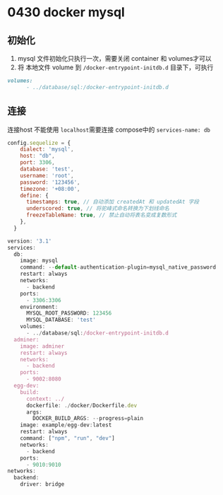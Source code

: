 # 0430 docker mysql

## 初始化

1. mysql 文件初始化只执行一次，需要关闭 container 和 volumes才可以
2. 将 本地文件 volume 到 `/docker-entrypoint-initdb.d` 目录下，可执行

```markdown
volumes:
      - ../database/sql:/docker-entrypoint-initdb.d
```

## 连接

连接host 不能使用 `localhost`需要连接 compose中的 `services-name: db`

```jsx
config.sequelize = {
    dialect: 'mysql',
    host: "db",
    port: 3306,
    database: 'test',
    username: 'root',
    password: '123456',
    timezone: '+08:00',
    define: {
      timestamps: true, // 自动添加 createdAt 和 updatedAt 字段
      underscored: true, // 将驼峰式命名转换为下划线命名
      freezeTableName: true, // 禁止自动将表名变成复数形式
    },
  }
```

```jsx
version: '3.1'
services:
  db:
    image: mysql
    command: --default-authentication-plugin=mysql_native_password
    restart: always
    networks:
      - backend
    ports:
      - 3306:3306
    environment:
      MYSQL_ROOT_PASSWORD: 123456
      MYSQL_DATABASE: 'test'
    volumes:
      - ../database/sql:/docker-entrypoint-initdb.d
  adminer:
    image: adminer
    restart: always
    networks:
      - backend
    ports:
      - 9002:8080
  egg-dev:
    build:
      context: ../
      dockerfile: ./docker/Dockerfile.dev
      args:
        DOCKER_BUILD_ARGS: --progress=plain
    image: example/egg-dev:latest
    restart: always
    command: ["npm", "run", "dev"]
    networks:
      - backend
    ports:
      - 9010:9010
networks:
  backend:
    driver: bridge
```